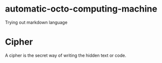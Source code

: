 # automatic-octo-computing-machine
Trying out markdown language
# Cipher
A cipher is the secret way of writing the hidden text or code.
